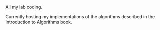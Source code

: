 All my lab coding.

Currently hosting my implementations of the algorithms described in the Introduction to Algorithms book.